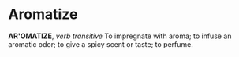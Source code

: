 # Aromatize

**AR'OMATIZE**, _verb transitive_ To impregnate with aroma; to infuse an aromatic odor; to give a spicy scent or taste; to perfume.